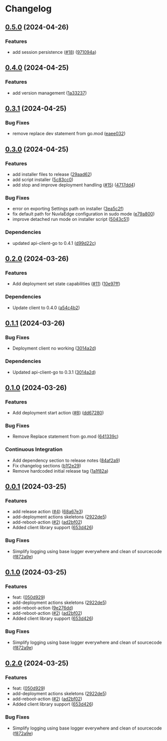 # Changelog

## [0.5.0](https://github.com/nuvlaedge/nuvlaedge-go/compare/v0.4.0...v0.5.0) (2024-04-26)


### Features

* add session persistence ([#18](https://github.com/nuvlaedge/nuvlaedge-go/issues/18)) ([971094a](https://github.com/nuvlaedge/nuvlaedge-go/commit/971094acfb786ce2dc203925e79de2b11672760e))

## [0.4.0](https://github.com/nuvlaedge/nuvlaedge-go/compare/v0.3.1...v0.4.0) (2024-04-25)


### Features

* add version management ([1a33237](https://github.com/nuvlaedge/nuvlaedge-go/commit/1a33237bed6b9f1517aaaf9456857ce15e3898a1))

## [0.3.1](https://github.com/nuvlaedge/nuvlaedge-go/compare/v0.3.0...v0.3.1) (2024-04-25)


### Bug Fixes

* remove replace dev statement from go.mod ([eaee032](https://github.com/nuvlaedge/nuvlaedge-go/commit/eaee032a7cbfca0a44c1b13e1fd8f42949d86e4d))

## [0.3.0](https://github.com/nuvlaedge/nuvlaedge-go/compare/v0.2.0...v0.3.0) (2024-04-25)


### Features

* add installer files to release ([29aad62](https://github.com/nuvlaedge/nuvlaedge-go/commit/29aad62491ad8bf3d327e5e7ca992caf26feff69))
* add script installer ([5c83cc0](https://github.com/nuvlaedge/nuvlaedge-go/commit/5c83cc0dc6bca44125558a86013d9061206b145d))
* add stop and improve deployment handling ([#15](https://github.com/nuvlaedge/nuvlaedge-go/issues/15)) ([4717dd4](https://github.com/nuvlaedge/nuvlaedge-go/commit/4717dd4a0bd9f59f7097837aa8595ff1b4371b2d))


### Bug Fixes

* error on exporting Settings path on installer ([3ea5c2f](https://github.com/nuvlaedge/nuvlaedge-go/commit/3ea5c2f4167945dee4f260d12e36d48e8685b7bc))
* fix default path for NuvlaEdge configuration in sudo mode ([e79a800](https://github.com/nuvlaedge/nuvlaedge-go/commit/e79a80069e9dd21f7e3ac16c37b7165171c03475))
* improve detached run mode on installer script ([5043c51](https://github.com/nuvlaedge/nuvlaedge-go/commit/5043c51913d49b3b538262c59909ca4595cc92ca))


### Dependencies

* updated api-client-go to 0.4.1 ([d99d22c](https://github.com/nuvlaedge/nuvlaedge-go/commit/d99d22ca5406458d528e59091ec2ab5203d22b23))

## [0.2.0](https://github.com/nuvlaedge/nuvlaedge-go/compare/v0.1.1...v0.2.0) (2024-03-26)


### Features

* Add deployment set state capabilities ([#11](https://github.com/nuvlaedge/nuvlaedge-go/issues/11)) ([10e97ff](https://github.com/nuvlaedge/nuvlaedge-go/commit/10e97ff1d85083235c0709a4773908cef015bc98))


### Dependencies

* Update client to 0.4.0 ([a54c4b2](https://github.com/nuvlaedge/nuvlaedge-go/commit/a54c4b2058e4add88cfeed59da60f552122cba70))

## [0.1.1](https://github.com/nuvlaedge/nuvlaedge-go/compare/v0.1.0...v0.1.1) (2024-03-26)


### Bug Fixes

* Deployment client no working ([3014a2d](https://github.com/nuvlaedge/nuvlaedge-go/commit/3014a2d99b8702a7505a5bbb357e33a0b5bcef8e))


### Dependencies

* Updated api-client-go to 0.3.1 ([3014a2d](https://github.com/nuvlaedge/nuvlaedge-go/commit/3014a2d99b8702a7505a5bbb357e33a0b5bcef8e))

## [0.1.0](https://github.com/nuvlaedge/nuvlaedge-go/compare/v0.0.1...v0.1.0) (2024-03-26)


### Features

* Add deployment start action ([#8](https://github.com/nuvlaedge/nuvlaedge-go/issues/8)) ([dd67280](https://github.com/nuvlaedge/nuvlaedge-go/commit/dd672802a653b34ff06c4f66e70f8d3abec9b2c8))


### Bug Fixes

* Remove Replace statement from go.mod ([641339c](https://github.com/nuvlaedge/nuvlaedge-go/commit/641339c38e0d469f71d1b5368568ebcc153e1bd8))


### Continuous Integration

* Add dependency section to release notes ([84af2a9](https://github.com/nuvlaedge/nuvlaedge-go/commit/84af2a9e68eb279e12cad57bd6a16fab33b1a9ac))
* Fix changelog sections ([b1f2e29](https://github.com/nuvlaedge/nuvlaedge-go/commit/b1f2e2991b21b000a7182e71b94a18010b5b5e58))
* Remove hardcoded initial release tag ([1a1f82a](https://github.com/nuvlaedge/nuvlaedge-go/commit/1a1f82a1311aff10b7797bb5a105b217534491b1))

## [0.0.1](https://github.com/nuvlaedge/nuvlaedge-go/compare/v0.0.1...v0.0.1) (2024-03-25)


### Features

* add release action ([#4](https://github.com/nuvlaedge/nuvlaedge-go/issues/4)) ([68a67e3](https://github.com/nuvlaedge/nuvlaedge-go/commit/68a67e3752eaaeb7f2f625dd8f7b37f05855688e))
* add-deployment actions skeletons ([2922de5](https://github.com/nuvlaedge/nuvlaedge-go/commit/2922de5e328fc163f009b0aaa674c192b7b1986b))
* add-reboot-action ([#2](https://github.com/nuvlaedge/nuvlaedge-go/issues/2)) ([ad2bf02](https://github.com/nuvlaedge/nuvlaedge-go/commit/ad2bf022370c54ef1d898cd9ae8bd3e72b036213))
* Added client library support ([653d426](https://github.com/nuvlaedge/nuvlaedge-go/commit/653d426cf95a76132d6150fbce95b77e79cfc542))


### Bug Fixes

* Simplify logging using base logger everywhere and clean of sourcecode ([f872a9e](https://github.com/nuvlaedge/nuvlaedge-go/commit/f872a9e23bf42bf9be5cd6403b84e9b710b7eac8))

## [0.1.0](https://github.com/nuvlaedge/nuvlaedge-go/compare/v0.0.1...v0.1.0) (2024-03-25)


### Features

* feat:  ([050d929](https://github.com/nuvlaedge/nuvlaedge-go/commit/050d92984f6c63c4976e157d2daf68f0908fbd8a))
* add-deployment actions skeletons ([2922de5](https://github.com/nuvlaedge/nuvlaedge-go/commit/2922de5e328fc163f009b0aaa674c192b7b1986b))
* add-reboot-action ([9e276dd](https://github.com/nuvlaedge/nuvlaedge-go/commit/9e276dd42e34bd4055cdc8057d2aa89b3ccd9fb0))
* add-reboot-action ([#2](https://github.com/nuvlaedge/nuvlaedge-go/issues/2)) ([ad2bf02](https://github.com/nuvlaedge/nuvlaedge-go/commit/ad2bf022370c54ef1d898cd9ae8bd3e72b036213))
* Added client library support ([653d426](https://github.com/nuvlaedge/nuvlaedge-go/commit/653d426cf95a76132d6150fbce95b77e79cfc542))


### Bug Fixes

* Simplify logging using base logger everywhere and clean of sourcecode ([f872a9e](https://github.com/nuvlaedge/nuvlaedge-go/commit/f872a9e23bf42bf9be5cd6403b84e9b710b7eac8))

## [0.2.0](https://github.com/nuvlaedge/nuvlaedge-go/compare/v0.1.0...v0.2.0) (2024-03-25)


### Features

* feat:  ([050d929](https://github.com/nuvlaedge/nuvlaedge-go/commit/050d92984f6c63c4976e157d2daf68f0908fbd8a))
* add-deployment actions skeletons ([2922de5](https://github.com/nuvlaedge/nuvlaedge-go/commit/2922de5e328fc163f009b0aaa674c192b7b1986b))
* add-reboot-action ([#2](https://github.com/nuvlaedge/nuvlaedge-go/issues/2)) ([ad2bf02](https://github.com/nuvlaedge/nuvlaedge-go/commit/ad2bf022370c54ef1d898cd9ae8bd3e72b036213))
* Added client library support ([653d426](https://github.com/nuvlaedge/nuvlaedge-go/commit/653d426cf95a76132d6150fbce95b77e79cfc542))


### Bug Fixes

* Simplify logging using base logger everywhere and clean of sourcecode ([f872a9e](https://github.com/nuvlaedge/nuvlaedge-go/commit/f872a9e23bf42bf9be5cd6403b84e9b710b7eac8))
